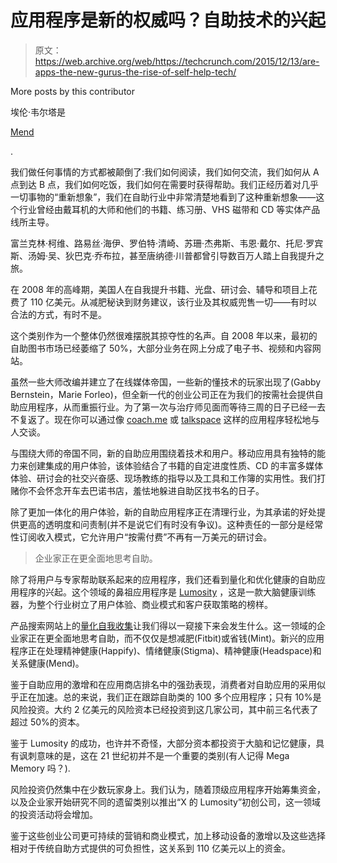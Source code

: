# 应用程序是新的权威吗？自助技术的兴起 

> 原文：<https://web.archive.org/web/https://techcrunch.com/2015/12/13/are-apps-the-new-gurus-the-rise-of-self-help-tech/>

More posts by this contributor

埃伦·韦尔塔是

[Mend](https://web.archive.org/web/20221006115904/https://www.letsmend.com/)

.

我们做任何事情的方式都被颠倒了:我们如何阅读，我们如何交流，我们如何从 A 点到达 B 点，我们如何吃饭，我们如何在需要时获得帮助。我们正经历着对几乎一切事物的“重新想象”，我们在自助行业中非常清楚地看到了这种重新想象——这个行业曾经由戴耳机的大师和他们的书籍、练习册、VHS 磁带和 CD 等实体产品线所主导。

富兰克林·柯维、路易丝·海伊、罗伯特·清崎、苏珊·杰弗斯、韦恩·戴尔、托尼·罗宾斯、汤姆·吴、狄巴克·乔布拉，甚至唐纳德·川普都曾引导数百万人踏上自我提升之旅。

在 2008 年的高峰期，美国人在自我提升书籍、光盘、研讨会、辅导和项目上花费了 110 亿美元。从减肥秘诀到财务建议，该行业及其权威兜售一切——有时以合法的方式，有时不是。

这个类别作为一个整体仍然很难摆脱其掠夺性的名声。自 2008 年以来，最初的自助图书市场已经萎缩了 50%，大部分业务在网上分成了电子书、视频和内容网站。

虽然一些大师改编并建立了在线媒体帝国，一些新的懂技术的玩家出现了(Gabby Bernstein，Marie Forleo)，但全新一代的创业公司正在为我们的按需社会提供自助应用程序，从而重振行业。为了第一次与治疗师见面而等待三周的日子已经一去不复返了。现在你可以通过像 [coach.me](https://web.archive.org/web/20221006115904/http://coach.me/) 或 [talkspace](https://web.archive.org/web/20221006115904/http://www.talkspace.com/) 这样的应用程序轻松地与人交谈。

与围绕大师的帝国不同，新的自助应用围绕着技术和用户。移动应用具有独特的能力来创建集成的用户体验，该体验结合了书籍的自定进度性质、CD 的丰富多媒体体验、研讨会的社交兴奋感、现场教练的指导以及工具和工作簿的实用性。我们打赌你不会怀念开车去巴诺书店，羞怯地躲进自助区找书名的日子。

除了更加一体化的用户体验，新的自助应用程序正在清理行业，为其承诺的好处提供更高的透明度和问责制(并不是说它们有时没有争议)。这种责任的一部分是经常性订阅收入模式，它允许用户“按需付费”不再有一万美元的研讨会。

> 企业家正在更全面地思考自助。

除了将用户与专家帮助联系起来的应用程序，我们还看到量化和优化健康的自助应用程序的兴起。这个领域的鼻祖应用程序是 [Lumosity](https://web.archive.org/web/20221006115904/http://www.lumosity.com/) ，这是一款大脑健康训练器，为整个行业树立了用户体验、商业模式和客户获取策略的榜样。

产品搜索网站上的[量化自我收集](https://web.archive.org/web/20221006115904/https://www.producthunt.com/@bellebcooper/collections/quantified-self-software)让我们得以一窥接下来会发生什么。这一领域的企业家正在更全面地思考自助，而不仅仅是想减肥(Fitbit)或省钱(Mint)。新兴的应用程序正在处理精神健康(Happify)、情绪健康(Stigma)、精神健康(Headspace)和关系健康(Mend)。

鉴于自助应用的激增和在应用商店排名中的强劲表现，消费者对自助应用的采用似乎正在加速。总的来说，我们正在跟踪自助类的 100 多个应用程序；只有 10%是风险投资。大约 2 亿美元的风险资本已经投资到这几家公司，其中前三名代表了超过 50%的资本。

鉴于 Lumosity 的成功，也许并不奇怪，大部分资本都投资于大脑和记忆健康，具有讽刺意味的是，这在 21 世纪初并不是一个重要的类别(有人记得 Mega Memory 吗？).

风险投资仍然集中在少数玩家身上。我们认为，随着顶级应用程序开始筹集资金，以及企业家开始研究不同的遗留类别以推出“X 的 Lumosity”初创公司，这一领域的投资活动将会增加。

鉴于这些创业公司更可持续的营销和商业模式，加上移动设备的激增以及这些选择相对于传统自助方式提供的可负担性，这关系到 110 亿美元以上的资金。